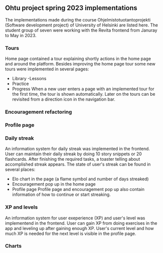 ## Ohtu project spring 2023 implementations

The implementations made during the course Ohjelmistotuotantoprojekti (Software development project) of University of Helsinki are listed here. The student group of seven were working with the Revita frontend from Januray to May in 2023.

### Tours

Home page contained a tour explaining shortly actions in the home page and around the platform. Besides improving the home page tour some new tours were implemented in several pages:
- Library
-Lessons
- Practice
- Progress
When a new user enters a page with an implemented tour for the first time, the tour is shown automatically. Later on the tours can be revisited from a direction icon in the navigation bar.

### Encouragement refactoring


### Profile page


### Daily streak

An information system for daily streak was implemented in the frontend. User can maintain their daily streak by doing 10 story snippets or 20 flashcards. After finishing the required tasks, a toaster telling about accomplished streak appears. The state of user's streak can be found in several places:
- Elo chart in the page (a flame symbol and number of days streaked)
- Encouragement pop up in the home page
- Profile page
Profile page and encouragement pop up also contain information of how to continue or start streaking.

### XP and levels

An information system for user exeperience (XP) and user's level was implementend in the frontend. User can gain XP from doing exercises in the app and leveling up after gaining enough XP. User's current level and how much XP is needed for the next level is visible in the profile page.

### Charts
